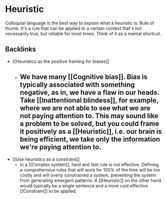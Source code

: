 # Heuristic
Colloquial language is the best way to explain what a heuristic is: Rule of thumb. It's a rule that can be applied to a certain context that's not necessarily true, but reliable for most times. Think of it as a mental shortcut.

## Backlinks
* [[Heuristics as the positive framing for biases]]
	* ## We have many [[Cognitive bias]]. Bias is typically associated with something negative, as in, we have a flaw in our heads. Take [[Inattentional blindess]], for example, where we are not able to see what we are not paying attention to. This may sound like a problem to be solved, but you could frame it positively as a [[Heuristic]], i.e. our brain is being efficient, we take only the information we're paying attention to.
* [[Use heuristics as a constraint]]
	* In a [[Complex system]], hard and fast rule is not effective. Defining a comprehensive rules that will work for 100% of the time will be too costly and will overly constrained a system, preventing the system from generating emergent patterns. A [[Heuristic]] on the other hand would typically be a single sentence and a more cost effective [[Constraint]] to be applied.

<!-- #evergreen -->

<!-- {BearID:01BB756C-3AA9-444A-9B60-C10188D50F66} -->
